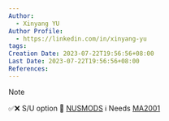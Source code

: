 ```yaml
---
Author:
  - Xinyang YU
Author Profile:
  - https://linkedin.com/in/xinyang-yu
tags:
Creation Date: 2023-07-22T19:56:56+08:00
Last Date: 2023-07-22T19:56:56+08:00
References:
---
```

>[!note]
>✅❌  S/U option 
> 📜 [NUSMODS]()
>ℹ️ Needs [MA2001]()